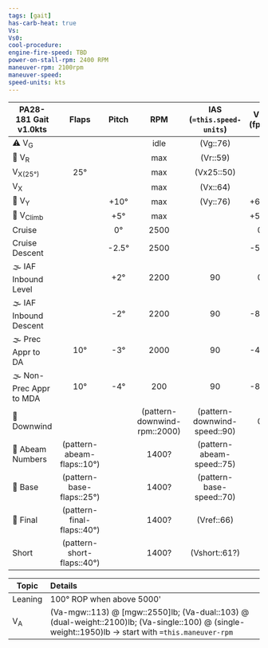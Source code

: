 ```yaml
---
tags: [gait]
has-carb-heat: true
Vs:
Vs0:
cool-procedure:
engine-fire-speed: TBD
power-on-stall-rpm: 2400 RPM
maneuver-rpm: 2100rpm
maneuver-speed: 
speed-units: kts
---
```


| **PA28-181  Gait** v1.0kts |         **Flaps**          | **Pitch** |           **RPM**            | **IAS (`=this.speed-units`)** | **VSI (fpm)** |
| -------------------------- |:--------------------------:|:---------:|:----------------------------:|:-----------------------------:|:-------------:|
| ⚠️ V<sub>G</sub>           |                            |           |             idle             |           (Vg::76)            |               |
| 🛫 V<sub>R</sub>           |                            |           |             max              |           (Vr::59)            |               |
| V<sub>X(25°)</sub>         |            25°             |           |             max              |          (Vx25::50)           |               |
| V<sub>X</sub>              |                            |           |             max              |           (Vx::64)            |               |
| 🛫 V<sub>Y</sub>           |                            |   +10°    |             max              |           (Vy::76)            |     +600      |
| 🛫 V<sub>Climb</sub>       |                            |    +5°    |             max              |                               |     +500      |
| Cruise                     |                            |    0°     |             2500             |                               |       0       |
| Cruise Descent             |                            |  \-2.5°   |             2500             |                               |     \-500     |
| 🌫️ IAF Inbound Level       |                            |    +2°    |             2200             |              90               |       0       |
| 🌫️ IAF Inbound Descent     |                            |   \-2°    |             2200             |              90               |     \-800     |
| 🌫️ Prec Appr to DA         |            10°             |   \-3°    |             2000             |              90               |     \-450     |
| 🌫️ Non-Prec Appr to MDA    |            10°             |   \-4°    |             200              |              90               |     \-800     |
| 🛬 Downwind                |                            |           | (pattern-downwind-rpm::2000) | (pattern-downwind-speed::90)  |       0       |
| 🛬 Abeam Numbers           | (pattern-abeam-flaps::10°) |           |            1400?             |   (pattern-abeam-speed::75)   |               |
| 🛬 Base                    | (pattern-base-flaps::25°)  |           |            1400?             |   (pattern-base-speed::70)    |               |
| 🛬 Final                   | (pattern-final-flaps::40°) |           |            1400?             |          (Vref::66)           |               |
| Short                      | (pattern-short-flaps::40°) |           |            1400?             |         (Vshort::61?)          |               |

| Topic         | Details                                                                                                                                              |
| ------------- |:---------------------------------------------------------------------------------------------------------------------------------------------------- |
| Leaning       | 100° ROP when above 5000'                                                                                                                            |
| V<sub>A</sub> | (Va-mgw::113) @ [mgw::2550]lb; (Va-dual::103) @ (dual-weight::2100)lb; (Va-single::100) @ (single-weight::1950)lb -> start with `=this.maneuver-rpm` |